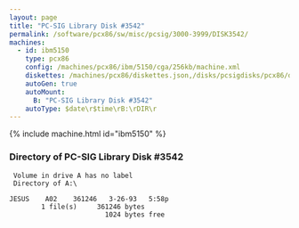 ```yaml
---
layout: page
title: "PC-SIG Library Disk #3542"
permalink: /software/pcx86/sw/misc/pcsig/3000-3999/DISK3542/
machines:
  - id: ibm5150
    type: pcx86
    config: /machines/pcx86/ibm/5150/cga/256kb/machine.xml
    diskettes: /machines/pcx86/diskettes.json,/disks/pcsigdisks/pcx86/diskettes.json
    autoGen: true
    autoMount:
      B: "PC-SIG Library Disk #3542"
    autoType: $date\r$time\rB:\rDIR\r
---
```


{% include machine.html id="ibm5150" %}

### Directory of PC-SIG Library Disk #3542

     Volume in drive A has no label
     Directory of A:\

    JESUS    A02    361246   3-26-93   5:58p
            1 file(s)     361246 bytes
                            1024 bytes free
